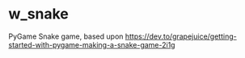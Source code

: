 # w_snake
PyGame Snake game, based upon https://dev.to/grapejuice/getting-started-with-pygame-making-a-snake-game-2i1g

